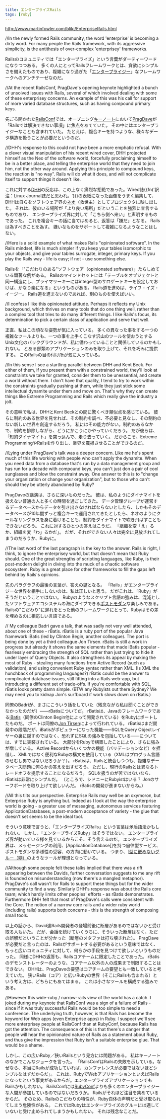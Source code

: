 ```yaml
---
title: エンタープライズRails
tags: [ruby]
---
```


http://www.martinfowler.com/bliki/EnterpriseRails.html

//In the newly formed Rails community, the word 'enterprise' is becoming a dirty word. For many people the Rails framework, with its aggressive simplicity, is the antithesis of over-complex 'enterprisey' frameworks.

Railsのコミュニティでは「エンタープライズ」という言葉がダーティーワードになりつつある。
多くの人にとってRailsフレームワークとは、貪欲にシンプルさを備えたものであり、複雑になり過ぎた「[エンタープライジー](http://patricklogan.blogspot.com/2006/03/its-enterprisey.html)」なフレームワークへのアンチテーゼなのだ。

//At the recent RailsConf, PragDave's opening keynote highlighted a bunch of unsolved issues with Rails, several of which involved dealing with some of these enterprisey concerns. An example of this was his call for support of more varied database structures, such as having compound primary keys.

先ごろ開かれた[RailsConf](http://www.railsconf.org/)では、オープニング[キーノート](http://blog.scribestudio.com/articles/2006/06/30/railsconf-2006-keynote-series-dave-thomas)において[PragDave](http://blogs.pragprog.com/cgi-bin/pragdave.cgi)が「Railsでは解決できない事項」に焦点をあてていた。
その中にはエンタープライジーなことも含まれていた。
たとえば、複合キーを持つような、様々なデータ構造を扱うことが必要だというのだ。

//DHH's response to this could not have been a more emphatic refusal. With a clever visual manipulation of his recent wired cover, DHH projected himself as the Neo of the software world, forcefully proclaiming himself to be in a better place, and telling the enterprise world that they need to join him, not the other way around. Applying this principle to compound keys, the reaction is "no way". Rails will do what it does, and will not complicate itself to support things it doesn't like.

これに対する[DHH](http://www.loudthinking.com/)の反応は、この上なく痛烈な拒絶であった。Wired誌{{fn('訳注：Linux Journal誌だと思われ。')}}の表紙になった画像をうまく編集して、DHHは自らをソフトウェア界の[ネオ](http://imdb.com/title/tt0133093/)（救世主）としてプロジェクタに映し出した。
それは、彼のいる場所が「より良い場所」だということを強烈に宣言するものであり、
エンタープライズ界に対して「こちら側へ来い」と声明するものであった。
これを複合キーの話に当てはめると、返答は「嫌だ」となる。
Railsは為すべきことを為す。
嫌いなものをサポートして複雑になるようなことはしない。

//Here is a solid example of what makes Rails "opinionated software". In the Rails mindset, life is much simpler if you keep your tables isomorphic to your objects, and give your tables surrogate, integer, primary keys. If you play the Rails way - life is easy; if not - use something else.

Railsを「"こだわりのある"ソフトウェア（opinionated software）」たらしめている顕著な例がある。
Railsのマインドセットには「テーブルをオブジェクトと同一構造にし、プライマリーキーにはinteger型のサロゲートキーを設定しておけば、かなり楽になる」というものがある。
Rails道を進めば、ライフ・イズ・イージー。
Rails道を進まないのであれば、別のものを使えばいい。

//I confess I like this opinionated attitude. Perhaps it reflects my Unix background, which thrives on many tools that do one thing well, rather than a complex tool that tries to do many different things. I like Rails's focus, its determination to pick a certain class of application and serve that well.

正直、私はこの頑なな姿勢が気に入っている。
多くの異なった事をする一つの複雑なツールよりも、一つの事を上手くこなす沢山のツールを使おうとするUnix文化のバックグラウンドが、私に備わっていることと関係しているのかもしれない。
とある部類のアプリケーションのみを取り上げて、それを巧みに提供する。
このRailsの目の付け所が気に入っている。

//In this sense I see a startling parallel between DHH and Kent Beck. For either of them, if you present them with a constrained world, they'll look at constraints we take for granted, consider them to be unessential, and create a world without them. I don't have that quality, I tend to try to work within the constraints gradually pushing at them, while they just stick some intellectual dynamite under them and move on. That's why they can create things like Extreme Programming and Rails which really give the industry a jolt.

その意味で私は、DHHとKent Beckとの間に驚くべき類似点を感じている。
彼らに制約のある世界を見せれば、その制約を調べ、不必要と見なし、その制約のない新しい世界を創造するだろう。
私にはその能力がない。制約のあるなかで、制約を排除しながら、どうにかこうにかやっていくだろう。
だが彼らは、「知的ダイナマイト」を突っ込んで、走り去っていく。
だからこそ、Extreme ProgrammingやRailsを作り出し、業界を震撼させることができるのだ。

//Lying under PragDave's talk was a deeper concern. Like me he's spent much of this life working with people who can't apply the dynamite. When you need data from a database that's run by a data management group and has run for a decade with compound keys, you can't just don a pair of cool sunglasses and blow the constraint away. One answer to this is to "change your organization or change your organization", but to those who can't should they be utterly abandoned by Ruby?

PragDaveの講演は、さらに深いものだった。
彼は、私のようにダイナマイトを扱えない普通の人と多くの時間を過ごしてきた。
データ管理グループが運営するデータベースからデータを引き出さなければならないとしたら、しかもそのデータベースが10年間ずっと複合キーで運用されてきたとしたら、ネオのようにクールなサングラスを身に着けることも、制約をダイナマイトで吹き飛ばすこともできないだろう。
これに対するひとつの答えはこうだ。
「組織を変「え」るか、組織を変「わ」るかだ」。
だが、それができない人々は完全に見放されてしまうのだろうか、Rubyに。

//The last word of the last paragraph is the key to the answer. Rails is right, I think, to ignore the enterprisey world, but that doesn't mean that Ruby should. One of the great strengths of scripting languages, like Ruby, is their post-modern delight in diving into the muck of a chaotic software ecosystem. Ruby is a great place for other frameworks to fill the gaps left behind by Rails's opinions.

先のパラグラフの最後の言葉が、答えの鍵となる。
「Rails」がエンタープライジーな世界を相手にしないのは、私は正しいと思う。
だがこれは、「Ruby」がそうだということではない。
Rubyのようなスクリプト言語の強みは、混沌としたソフトウェアエコシステムの海にダイブできる[ポストモダン](PostModernProgramming)な楽しみである。
Railsの"こだわり"に遅れをとった他のフレームワークにとって、Rubyはその差を埋めるのに相応しい言語である。

// My colleague Badri gave a talk, that was sadly not very well attended, about one of these - rBatis. rBatis is a ruby port of the popular Java framework iBatis (led by Clinton Begin, another colleague). The port is being done by yet a third colleague Jon Tirsen. rBatis is still a work in progress but already it shows the same elements that made iBatis popular - fearlessly embracing the strength of SQL rather than just trying to hide it under layer of Query Objects. It also strengthens its appeal by making the most of Ruby - stealing many functions from Active Record (such as validation), and using convenient Ruby syntax rather than XML. (Is XML the hunchback of programming languages?) rBatis could be the answer to complicated database issues, still fitting into a Rails web-app, but introducing a different set of trade-offs. If you're comfortable with SQL, rBatis looks pretty damn simple. (BTW any Rubyists out there Sydney? We may need you to kidnap Jon's surfboard if work slows down on rBatis.)

同僚のBadriが、まさにこういう話をしていた（残念ながら私は聞くことができなかったのだが）——rBatisについてだ。
rBatisは、Javaのフレームワークである[iBatis](http://ibatis.apache.org/)（同僚のClinton Begin他によって開発されている）をRubyにポートしたものだ。
ポートは同僚の[Jon Tirsen](http://jutopia.tirsen.com/)によって行われている。
rBatisはまだ開発中の段階だが、iBatisがポピュラーになった機能——SQLをQuery Objectレイヤーの裏に隠すのではなく、恐れずにSQLの強みを包括している——については、すでに実装されている。
大部分をRubyで構築したことにより、さらに強みが増している。
Active Recordからいくつかの機能（バリデーションなど）を拝借し、XMLではなく便利なRubyの構文を使用している（XMLはプログラム言語のせむし男ではないだろうか？）。
rBatisは、Railsと統合しつつも、複雑なデータベース問題に何らかの答えを出すだろう。
ただし、現行のRailsとは異なるトレードオフを提示することになるだろう。
SQLを扱うのが苦ではないなら、rBatisは非常にシンプルだ。
（ところで、シドニーにRubyistはいる？
Jonのサーフボードを取り上げて欲しいんだ。
rBatisの開発が進まないからね。）

//All this tilts our perspective. Enterprise Rails may well be an oxymoron, but Enterprise Ruby is anything but. Indeed as I look at the way the enterprise world is going - a greater use of messaging, autonomous services featuring ApplicationDatabases, a post-modern acceptance of variety - the glue that doesn't set seems to be the ideal tool.

そういう意味で言うと、「エンタープライズRails」という言葉は矛盾語法かもしれない。
しかし、「エンタープライズRuby」はそうではない。
エンタープライズ界が動いている様を見ているからこそ、そう言えるのだ。
エンタープライズ界は、メッセージングの利用、[ApplicationDatabase]]を持つ自律型サービス、ポストモダンな多様性の受容、の方向に動いている。
つまり、[[型に嵌めないグルー（糊）](http://blogs.pragprog.com/cgi-bin/pragdave.cgi/Tech/UnsetGlue.html)のようなツールが理想となっている。

//Although some people felt these talks implied that there was a rift appearing between the Davids, further conversation suggests to me any rift is founded on misunderstanding (now there's a mangled metaphor). PragDave's call wasn't for Rails to support these things but for the wider community to find a way. Similarly DHH's response was about the Rails core team; which hardly limits other peoples' efforts - as rBatis demonstrates. Furthermore DHH felt that most of PragDave's calls were consistent with the Core. The notion of a narrow core rails and a wider ruby world (including rails) supports both concerns - this is the strength of composing small tools.

以上の話から、David達Rails開発者の登場前後に断層があるのではないかと受け取る人もいた。
だが、会話を続けていくうちに、そういった断層はなく、ただの誤解だということが分かった（断層のメタファは打ち壊された）。
PragDaveが必要だと言ったのは、Railsがサポートする必要があるという意味ではなく、もっと広いコミュニティに対して、何らかの手段を見つけて欲しいというものだった。
同様にDHHの返答も、Railsコアチームに限定したことであった。
rBatisのデモンストレーターのような、コアチーム以外の人の成果まで制限することはできない。
DHHは、PragDaveの要望はコアチームの要望とも一致していると考えていた。
狭いRails（コア）と広いRubyの世界（そこにRailsも含まれる）という考え方は、どちらにもあてはまる。
これは小さなツールを構成する強みである。

//However this wide-ruby / narrow-rails view of the world has a catch. I joked during my keynote that RailsConf was a sign of a failure of Rails - since if it was truly successful Rails would be too simple to need a conference. The underlying truth, however, is that Rails has become the keyword for Web apps (even Enterprise apps) in Ruby. I suspect we'll see more enterprisey people at RailsConf than at RubyConf, because Rails has got the attention. The consequence of this is that there's a danger that people will hear the opinionated nature of Rails as a statement about Ruby, and thus give the impression that Ruby isn't a suitable enterprise glue. That would be a shame.

しかし、この広いRuby／狭いRailsという見方には問題がある。
私はキーノートのなかでこんなジョークを言った。
「RailsConfはRailsの失敗を示している。なぜなら、本当にRailsが成功していれば、カンファレンスが必要ではないほどシンプルなはずだからだ」。
これは、RubyでWebアプリケーションといえばRailsになったという事実があるからだ。エンタープライズアプリケーションでもRailsかもしれない。
RailsConfには[RubyConf](http://www.rubyconf.com/)よりも多くのエンタープライジーな人間が参加しているのではないだろうか。
Railsがそれほど注目を集めているからだ。
そのため、Railsのこだわりの特性が、Ruby自体の声明だと受け取られてしまう危険性がある。
これではRubyはエンタープライズのグルーには適していないと受け止められてしまうかもしれない。
それは残念なことだ。
